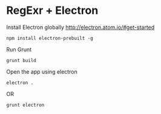 RegExr + Electron
=================

Install Electron globally http://electron.atom.io/#get-started

```
npm install electron-prebuilt -g
```

Run Grunt

```
grunt build
```

Open the app using electron

```
electron .
```

OR

```
grunt electron
```
